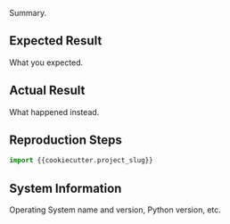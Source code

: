 Summary.

## Expected Result
What you expected.

## Actual Result
What happened instead.

## Reproduction Steps
```python
import {{cookiecutter.project_slug}}

```

## System Information
Operating System name and version, Python version, etc.
